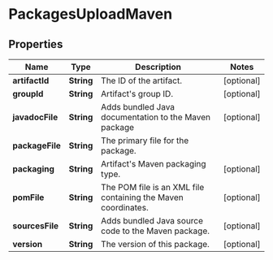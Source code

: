 
# PackagesUploadMaven

## Properties
Name | Type | Description | Notes
------------ | ------------- | ------------- | -------------
**artifactId** | **String** | The ID of the artifact. |  [optional]
**groupId** | **String** | Artifact&#39;s group ID. |  [optional]
**javadocFile** | **String** | Adds bundled Java documentation to the Maven package |  [optional]
**packageFile** | **String** | The primary file for the package. | 
**packaging** | **String** | Artifact&#39;s Maven packaging type. |  [optional]
**pomFile** | **String** | The POM file is an XML file containing the Maven coordinates. |  [optional]
**sourcesFile** | **String** | Adds bundled Java source code to the Maven package. |  [optional]
**version** | **String** | The version of this package. |  [optional]



